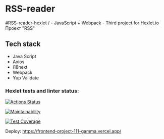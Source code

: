 # RSS-reader
#RSS-reader-hexlet / - JavaScript + Webpack - Third project for Hexlet.io 
Проект "RSS"

## Tech stack 

- Java Script
- Axios
- i18next
- Webpack 
- Yup Validate 

### Hexlet tests and linter status:
[![Actions Status](https://github.com/Calipso15/frontend-project-11/workflows/hexlet-check/badge.svg)](https://github.com/Calipso15/frontend-project-11/actions)

[![Maintainability](https://api.codeclimate.com/v1/badges/45f193e56fa9a711ac54/maintainability)](https://codeclimate.com/github/Calipso15/frontend-project-0/maintainability)

[![Test Coverage](https://api.codeclimate.com/v1/badges/45f193e56fa9a711ac54/test_coverage)](https://codeclimate.com/github/Calipso15/frontend-project-0/test_coverage)

Deploy: 
https://frontend-project-111-gamma.vercel.app/